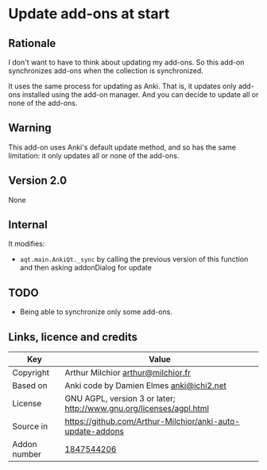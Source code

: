 # Update add-ons at start
## Rationale
I don't want to have to think about updating my add-ons. So this
add-on synchronizes add-ons when the collection is synchronized.

It uses the same process for updating as Anki. That is, it updates
only add-ons installed using the add-on manager. And you can decide to
update all or none of the add-ons.

## Warning
This add-on uses Anki's default update method, and so has the same limitation:
it only updates all or none of the add-ons.

## Version 2.0
None

## Internal
It modifies:
* `aqt.main.AnkiQt._sync` by calling the previous version of this
  function and then asking addonDialog for update

## TODO
* Being able to synchronize only some add-ons.

## Links, licence and credits

Key         |Value
------------|-------------------------------------------------------------------
Copyright   | Arthur Milchior <arthur@milchior.fr>
Based on    | Anki code by Damien Elmes <anki@ichi2.net>
License     | GNU AGPL, version 3 or later; http://www.gnu.org/licenses/agpl.html
Source in   | https://github.com/Arthur-Milchior/anki-auto-update-addons
Addon number| [1847544206](https://ankiweb.net/shared/info/1847544206)
